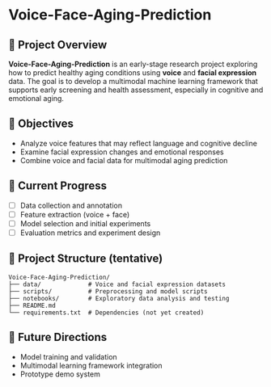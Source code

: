 # Voice-Face-Aging-Prediction

## 📝 Project Overview

**Voice-Face-Aging-Prediction** is an early-stage research project exploring how to predict healthy aging conditions using **voice** and **facial expression** data. The goal is to develop a multimodal machine learning framework that supports early screening and health assessment, especially in cognitive and emotional aging.

## 🧪 Objectives

- Analyze voice features that may reflect language and cognitive decline  
- Examine facial expression changes and emotional responses  
- Combine voice and facial data for multimodal aging prediction

## 🚧 Current Progress

- [ ] Data collection and annotation
- [ ] Feature extraction (voice + face)
- [ ] Model selection and initial experiments
- [ ] Evaluation metrics and experiment design

## 📁 Project Structure (tentative)

```
Voice-Face-Aging-Prediction/
├── data/             # Voice and facial expression datasets
├── scripts/          # Preprocessing and model scripts
├── notebooks/        # Exploratory data analysis and testing
├── README.md
└── requirements.txt  # Dependencies (not yet created)
```

## 🔭 Future Directions

- Model training and validation  
- Multimodal learning framework integration  
- Prototype demo system

